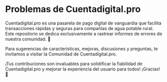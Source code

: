 # Problemas de Cuentadigital.pro

Cuentadigital.pro es una pasarela de pago digital de vanguardia que facilita transacciones rápidas y seguras para compañías de agua potable rural. Este repositorio se dedica exclusivamente a rastrear informes de errores de nuestra comunidad. 🐛

Para sugerencias de características, mejoras, discusiones y preguntas, te invitamos a visitar la Comunidad de Cuentadigital.pro.

¡Tus contribuciones son invaluables para solidificar la fiabilidad de Cuentadigital.pro y mejorar la experiencia del usuario para todos! ¡Gracias! 💜
